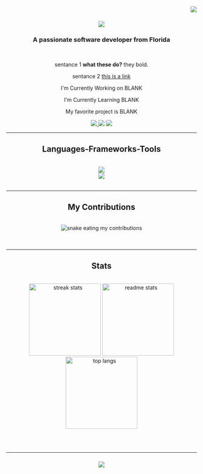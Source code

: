 <img align="right" src="https://visitor-badge.laobi.icu/badge?page_id=AnneMarieJetton.AnneMarieJetton" />

<h1 align="center">
  <img src="https://readme-typing-svg.herokuapp.com/?
font=Righteous&size=35&center=true&vCenter=true&width=500&height=700&duration=4000&lines=Hi+There!;+I'm+Anne+Jetton!;" />
</h1>

<h3 align="center"> A passionate software developer from Florida </h3>

<br/>

<div align="center">

  sentance 1 **what these do?** they bold.

  sentance 2 [this is a link](www.google.com)

  I'm Currently Working on BLANK

  I'm Currently Learning BLANK

  My favorite project is BLANK

</div>

<div align="center">
  <a href="mailto:annemariejetton@gmail.com">
    <img src="https:img.shields.io/badge/gmail-333333?style=for-the-badge&logo=gmail&logoColor=white" />
  </a>
  <a href"https://in.linkedin.com/in/anne-jetton" target="_blank">
    <img src="https:img.shields.io/badge/LinkedIn-333333?style=for-the-badge&logo=linkedin&logoColor=white" />
  </a>
  <a href="https://AnneMarieJetton.github.io" target="_blank">
    <img src="https:img.shields.io/badge/portfolio-333333?style=for-the-badge&logo=todoist&logoColor=white" />
  </a>
</div>

<hr/>

<h2 align="center"> Languages-Frameworks-Tools </h2>
<br/>
<div align="center">
  <a href="https://skillicons.dev">
    <img src="https://skillicons.dev/icons?i=github,python,java,c,javascript,firebase" /> <br>
    <img src="https://skillicons.dev/icons?i=react,mysql,css,html,git" /> <br>
  </a>
</div>

<br/>
<hr/>

<div align="center">
  <h2> My Contributions </h2>
  <br>
  <img alt="snake eating my contributions" src="https://raw.githubusercontent.com/AnneMarieJetton/AnneMarieJetton/output/github-contribution-grid-snake.svg" />
  <br/><br/><br/>
</div>

<hr/>

<h2 align="center"> Stats </h2>
<br>
<div align=center>
  <img width=190 src="https://streak-stats.demolab.com/?user=AnneMarieJetton&count_private=true&theme=react&border_radius=10" alt="streak stats" />
  <img width=190 src="https://github-readme-stats.vercel.app/api?username=AnneMarieJetton&count_private=true&show_icons=true&theme=react&rank_icon=github&border_radius=10" alt="readme stats" />
  <img width=190 src="https://github-readme-stats.vercel.app/api/top-langs/?username=AnneMarieJetton&layout=compact&theme=react&border_radius=10&size_weight=0.5&count_weight=0.5" alt="top langs"/>
</div>

<br/><br/>
<hr/>

<h3 align="center">
  <img src="https://readme-typing-svg.herokuapp.com/?
font=Righteous&size=25&center=true&vCenter=true&width=500&height=700&duration=4000&lines=Thanks+for+visiting!;+Send+me+a+message+on+Linkedin">
</h3>

<br/>




